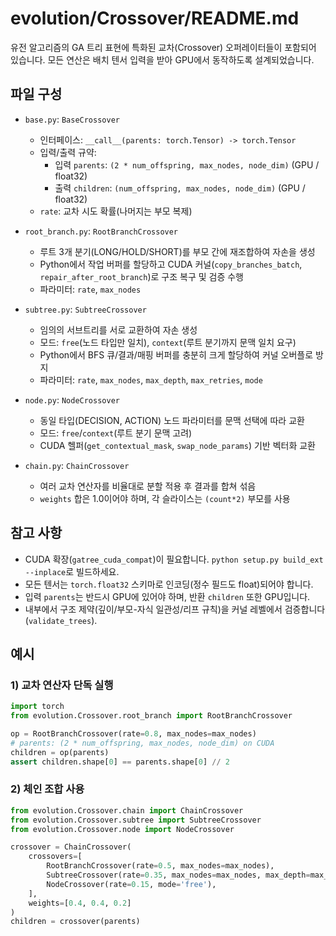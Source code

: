 # evolution/Crossover/README.md

유전 알고리즘의 GA 트리 표현에 특화된 교차(Crossover) 오퍼레이터들이 포함되어 있습니다. 모든 연산은 배치 텐서 입력을 받아 GPU에서 동작하도록 설계되었습니다.

## 파일 구성

- `base.py`: `BaseCrossover`
  - 인터페이스: `__call__(parents: torch.Tensor) -> torch.Tensor`
  - 입력/출력 규약:
    - 입력 `parents`: `(2 * num_offspring, max_nodes, node_dim)` (GPU / float32)
    - 출력 `children`: `(num_offspring, max_nodes, node_dim)` (GPU / float32)
  - `rate`: 교차 시도 확률(나머지는 부모 복제)

- `root_branch.py`: `RootBranchCrossover`
  - 루트 3개 분기(LONG/HOLD/SHORT)를 부모 간에 재조합하여 자손을 생성
  - Python에서 작업 버퍼를 할당하고 CUDA 커널(`copy_branches_batch`, `repair_after_root_branch`)로 구조 복구 및 검증 수행
  - 파라미터: `rate`, `max_nodes`

- `subtree.py`: `SubtreeCrossover`
  - 임의의 서브트리를 서로 교환하여 자손 생성
  - 모드: `free`(노드 타입만 일치), `context`(루트 분기까지 문맥 일치 요구)
  - Python에서 BFS 큐/결과/매핑 버퍼를 충분히 크게 할당하여 커널 오버플로 방지
  - 파라미터: `rate`, `max_nodes`, `max_depth`, `max_retries`, `mode`

- `node.py`: `NodeCrossover`
  - 동일 타입(DECISION, ACTION) 노드 파라미터를 문맥 선택에 따라 교환
  - 모드: `free`/`context`(루트 분기 문맥 고려)
  - CUDA 헬퍼(`get_contextual_mask`, `swap_node_params`) 기반 벡터화 교환

- `chain.py`: `ChainCrossover`
  - 여러 교차 연산자를 비율대로 분할 적용 후 결과를 합쳐 섞음
  - `weights` 합은 1.0이어야 하며, 각 슬라이스는 `(count*2)` 부모를 사용

## 참고 사항

- CUDA 확장(`gatree_cuda_compat`)이 필요합니다. `python setup.py build_ext --inplace`로 빌드하세요.
- 모든 텐서는 `torch.float32` 스키마로 인코딩(정수 필드도 float)되어야 합니다.
- 입력 `parents`는 반드시 GPU에 있어야 하며, 반환 `children` 또한 GPU입니다.
- 내부에서 구조 제약(깊이/부모-자식 일관성/리프 규칙)을 커널 레벨에서 검증합니다(`validate_trees`).

## 예시

### 1) 교차 연산자 단독 실행

```python
import torch
from evolution.Crossover.root_branch import RootBranchCrossover

op = RootBranchCrossover(rate=0.8, max_nodes=max_nodes)
# parents: (2 * num_offspring, max_nodes, node_dim) on CUDA
children = op(parents)
assert children.shape[0] == parents.shape[0] // 2
```

### 2) 체인 조합 사용

```python
from evolution.Crossover.chain import ChainCrossover
from evolution.Crossover.subtree import SubtreeCrossover
from evolution.Crossover.node import NodeCrossover

crossover = ChainCrossover(
    crossovers=[
        RootBranchCrossover(rate=0.5, max_nodes=max_nodes),
        SubtreeCrossover(rate=0.35, max_nodes=max_nodes, max_depth=max_depth, mode='context'),
        NodeCrossover(rate=0.15, mode='free'),
    ],
    weights=[0.4, 0.4, 0.2]
)
children = crossover(parents)
```

